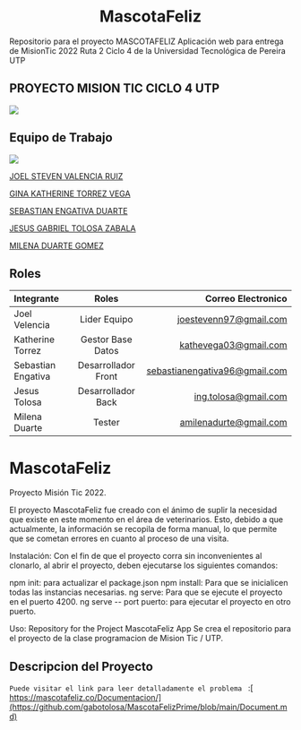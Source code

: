 <h1 align="center"> MascotaFeliz </h1>

Repositorio para el proyecto MASCOTAFELIZ Aplicación web para entrega de MisionTic 2022 Ruta 2 Ciclo 4 de la Universidad Tecnológica de Pereira UTP

##  PROYECTO MISION TIC CICLO 4 UTP
![](https://i0.wp.com/blog.mascotaysalud.com/wp-content/uploads/2018/10/perro-feliz-4.jpg?resize=713%2C446&ssl=1)

## Equipo de Trabajo
![](https://talentodigital.mintic.gov.co/734/channels-633_logo_talento_digital.svg)



[JOEL STEVEN VALENCIA RUIZ](https://github.com/joestevenn)

[GINA KATHERINE TORREZ VEGA](https://github.com/KatheVega)

[SEBASTIAN ENGATIVA DUARTE](https://github.com/)

[JESUS GABRIEL TOLOSA ZABALA](https://github.com/gabotolosa)

[MILENA DUARTE GOMEZ](https://github.com/)



## Roles 
| Integrante  | Roles  | Correo Electronico |
| :------------ |:---------------:| -----:|                    
|Joel Velencia  | Lider Equipo | joestevenn97@gmail.com
|Katherine Torrez  | Gestor Base Datos |kathevega03@gmail.com
|Sebastian Engativa | Desarrollador Front |sebastianengativa96@gmail.com
|Jesus Tolosa| Desarrollador Back |ing.tolosa@gmail.com
|Milena Duarte| Tester |amilenadurte@gmail.com


# MascotaFeliz
Proyecto Misión Tic 2022.

El proyecto MascotaFeliz fue creado con el ánimo de suplir la necesidad que existe en este momento en el área de veterinarios. Esto, debido a que actualmente, la información se recopila de forma manual, lo que permite que se cometan errores en cuanto al proceso de una visita.

Instalación: Con el fin de que el proyecto corra sin inconvenientes al clonarlo, al abrir el proyecto, deben ejecutarse los siguientes comandos:

npm init: para actualizar el package.json npm install: Para que se inicialicen todas las instancias necesarias. ng serve: Para que se ejecute el proyecto en el puerto 4200. ng serve -- port puerto: para ejecutar el proyecto en otro puerto.

Uso: Repository for the Project MascotaFeliz App Se crea el repositorio para el proyecto de la clase programacion de Mision Tic / UTP.


## Descripcion del Proyecto 

`Puede visitar el link para leer detalladamente el problema ` :[ https://mascotafeliz.co/Documentacion/](https://github.com/gabotolosa/MascotaFelizPrime/blob/main/Document.md)


